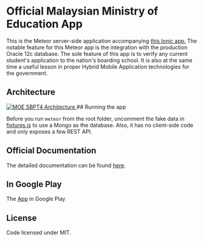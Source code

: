 # Official Malaysian Ministry of Education App
This is the Meteor server-side application accompanying [this Ionic app.](https://github.com/1zaak/moe-ionic-sbpt4) The notable feature for this Meteor app is the integration with the production Oracle 12c database. The sole feature of this app is to verify any current student's application to the nation's boarding school. It is also at the same time a useful lesson in proper Hybrid Mobile Application technologies for the government.

## Architecture
<a href="https://docs.google.com/document/d/1LCQQUMiQV-8vSwk_JBIYTSkVQnZGb73Dte6XSJo3dgI/edit?usp=sharing">
<img src="http://1zaak.github.io/MOE%20SBPT4%20Architecture.svg" alt="MOE SBPT4 Architecture">
</a>
## Running the app

Before you run `meteor` from the root folder, uncomment the fake data in [fixtures.js](/server/lib/fixtures.js)  to use a Mongo as the database. Also, it has no client-side code and only exposes a few REST API.

## Official Documentation

The detailed documentation can be found [here](https://docs.google.com/document/d/1LCQQUMiQV-8vSwk_JBIYTSkVQnZGb73Dte6XSJo3dgI/edit?usp=sharing).

## In Google Play 

The [App](https://play.google.com/store/apps/details?id=com.moe.my&hl=en) in Google Play

## License
Code licensed under MIT. 

